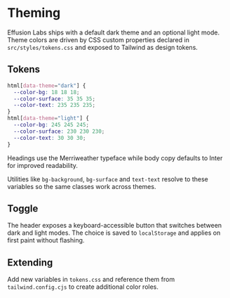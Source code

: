 # Theming

Effusion Labs ships with a default dark theme and an optional light mode. Theme colors are driven by CSS custom properties declared in `src/styles/tokens.css` and exposed to Tailwind as design tokens.

## Tokens

```css
html[data-theme="dark"] {
  --color-bg: 18 18 18;
  --color-surface: 35 35 35;
  --color-text: 235 235 235;
}
html[data-theme="light"] {
  --color-bg: 245 245 245;
  --color-surface: 230 230 230;
  --color-text: 30 30 30;
}
```

Headings use the Merriweather typeface while body copy defaults to Inter for improved readability.

Utilities like `bg-background`, `bg-surface` and `text-text` resolve to these variables so the same classes work across themes.

## Toggle

The header exposes a keyboard-accessible button that switches between dark and light modes. The choice is saved to `localStorage` and applies on first paint without flashing.

## Extending

Add new variables in `tokens.css` and reference them from `tailwind.config.cjs` to create additional color roles.
